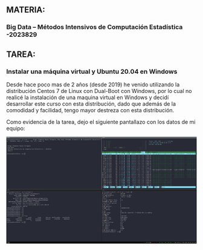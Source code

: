 ## MATERIA:
### Big Data – Métodos Intensivos de Computación Estadística -2023829
## TAREA:
### Instalar una máquina virtual y Ubuntu 20.04 en Windows

Desde hace poco mas de 2 años (desde 2019) he venido utilizando la distribución Centos 7 de Linux con Dual-Boot con Windows, por lo cual no realicé la instalación de una maquina virtual en Windows y decidí desarrollar este curso con esta distribución, dado que además de la comodidad y facilidad, tengo mayor destreza con esta distribución.

Como evidencia de la tarea, dejo el siguiente pantallazo con los datos de mi equipo:

![evidence](evidence.png)
